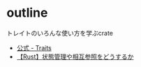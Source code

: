 # outline

トレイトのいろんな使い方を学ぶcrate

+ [公式 - Traits](https://doc.rust-lang.org/reference/items/traits.html#traits)
+ [【Rust】状態管理や相互参照をどうするか](https://tyfkda.github.io/blog/2020/03/31/peep-ref.html)